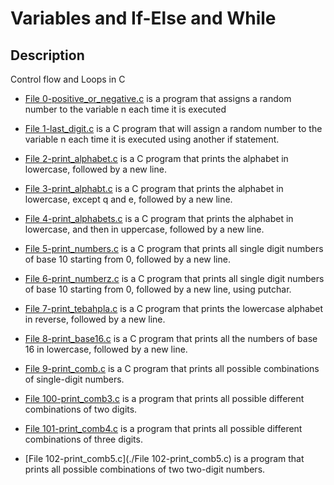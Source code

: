 # Variables and If-Else and While
## Description
Control flow and Loops in C

- [File 0-positive_or_negative.c](./0-positive_or_negative.c) is a program that assigns a random number to the variable n each time it is executed

- [File 1-last_digit.c](./1-last_digit.c) is a C program that will assign a random number to the variable n each time it is executed using another if statement.

- [File 2-print_alphabet.c](./2-print_alphabet.c) is a C program that prints the alphabet in lowercase, followed by a new line.

- [File 3-print_alphabt.c](./3-print_alphabt.c) is a C program that prints the alphabet in lowercase, except q and e, followed by a new line.

- [File 4-print_alphabets.c](./4-print_alphabets.c) is a C program that prints the alphabet in lowercase, and then in uppercase, followed by a new line.

- [File 5-print_numbers.c](./5-print_numbers.c) is a C program that prints all single digit numbers of base 10 starting from 0, followed by a new line.

- [File 6-print_numberz.c](./6-print_numberz.c) is a C program that prints all single digit numbers of base 10 starting from 0, followed by a new line, using putchar.

- [File 7-print_tebahpla.c](./7-print_tebahpla.c) is a C program that prints the lowercase alphabet in reverse, followed by a new line.

- [File 8-print_base16.c](./8-print_base16.c) is a C program that prints all the numbers of base 16 in lowercase, followed by a new line.

- [File 9-print_comb.c](./9-print_comb.c) is a C program that prints all possible combinations of single-digit numbers.

- [File 100-print_comb3.c](./100-print_comb3.c) is a program that prints all possible different combinations of two digits.

- [File 101-print_comb4.c](./101-print_comb4.c) is a program that prints all possible different combinations of three digits.

- [File 102-print_comb5.c](./File 102-print_comb5.c) is a program that prints all possible combinations of two two-digit numbers.
